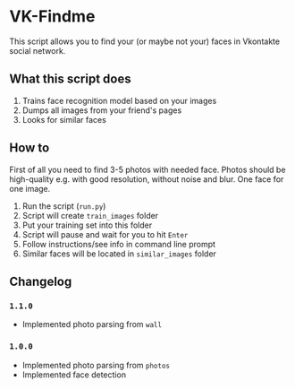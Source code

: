 # VK-Findme

This script allows you to find your (or maybe not your) faces in Vkontakte social network.

## What this script does

1. Trains face recognition model based on your images
2. Dumps all images from your friend's pages
3. Looks for similar faces

## How to

First of all you need to find 3-5 photos with needed face.
Photos should be high-quality e.g. with good resolution, without noise and blur.
One face for one image.

1. Run the script (`run.py`)
2. Script will create `train_images` folder
3. Put your training set into this folder
4. Script will pause and wait for you to hit `Enter`
5. Follow instructions/see info in command line prompt
6. Similar faces will be located in `similar_images` folder

## Changelog

### `1.1.0`

- Implemented photo parsing from `wall`

### `1.0.0`

- Implemented photo parsing from `photos`
- Implemented face detection
